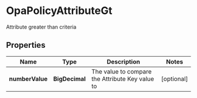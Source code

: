 

# OpaPolicyAttributeGt

Attribute greater than criteria

## Properties

| Name | Type | Description | Notes |
|------------ | ------------- | ------------- | -------------|
|**numberValue** | **BigDecimal** | The value to compare the Attribute Key value to |  [optional] |



